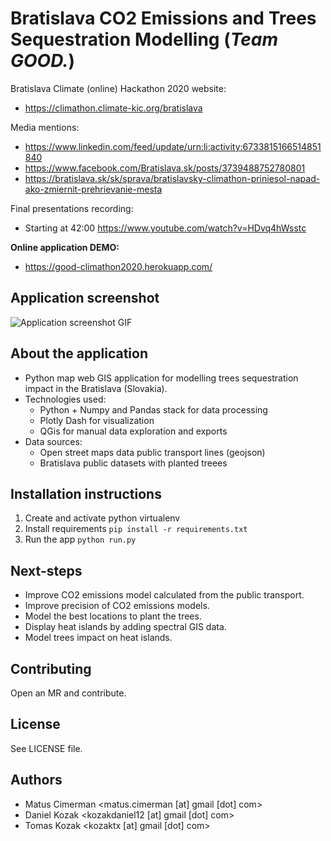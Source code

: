 # Bratislava CO2 Emissions and Trees Sequestration Modelling (_Team GOOD._)
Bratislava Climate (online) Hackathon 2020 website:
- https://climathon.climate-kic.org/bratislava

Media mentions:
- https://www.linkedin.com/feed/update/urn:li:activity:6733815166514851840
- https://www.facebook.com/Bratislava.sk/posts/3739488752780801
- https://bratislava.sk/sk/sprava/bratislavsky-climathon-priniesol-napad-ako-zmiernit-prehrievanie-mesta

Final presentations recording:
- Starting at 42:00 https://www.youtube.com/watch?v=HDvq4hWsstc

**Online application DEMO:**
- https://good-climathon2020.herokuapp.com/

## Application screenshot
![Application screenshot GIF](./app.gif)

## About the application
- Python map web GIS application for modelling trees sequestration impact in the Bratislava (Slovakia).
- Technologies used: 
  - Python + Numpy and Pandas stack for data processing
  - Plotly Dash for visualization
  - QGis for manual data exploration and exports
- Data sources:
  - Open street maps data public transport lines (geojson)
  - Bratislava public datasets with planted treees

## Installation instructions
1. Create and activate python virtualenv
1. Install requirements `pip install -r requirements.txt`
1. Run the app `python run.py`

## Next-steps
- Improve CO2 emissions model calculated from the public transport.
- Improve precision of CO2 emissions models.
- Model the best locations to plant the trees.
- Display heat islands by adding spectral GIS data.
- Model trees impact on heat islands.

## Contributing
Open an MR and contribute.

## License
See LICENSE file.

## Authors
- Matus Cimerman <matus.cimerman [at] gmail [dot] com>
- Daniel Kozak <kozakdaniel12 [at] gmail [dot] com>
- Tomas Kozak <kozaktx [at] gmail [dot] com>

